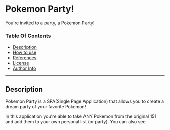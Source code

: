 # Pokemon Party!

<!-- Project Image -->

You're invited to a party, a Pokemon Party!

### Table Of Contents
- [Description](#description)
- [How to use](#how-to-use)
- [References](#references)
- [License](#license)
- [Author Info](#author-info)

---

## Description 

Pokemon Party is a SPA(Single Page Application) that allows you to create a dream party of your favorite Pokemon!

In this application you're able to take ANY Pokemon from the original 151 and add them to your own personal list (or party). You can also see 




